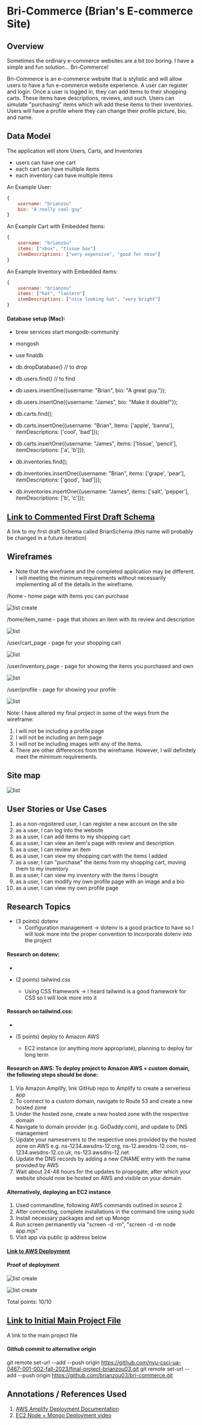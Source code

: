 # Bri-Commerce (Brian's E-commerce Site)

## Overview
Sometimes the ordinary e-commerce websites are a bit too boring. I have a simple and fun solution... Bri-Commerce!

Bri-Commerce is an e-commerce website that is stylistic and will allow users to have a fun e-commerce website experience. A user can register and login. Once a user is logged in, they can add items to their shopping carts. These items have descriptions, reviews, and such. Users can simulate "purchasing" items which will add these items to their inventories. Users will have a profile where they can change their profile picture, bio, and name.


## Data Model

The application will store Users, Carts, and Inventories

* users can have one cart
* each cart can have multiple items
* each inventory can have multiple items

An Example User:
```javascript
{
    username: "brianzou"
    bio: "A really cool guy"
}

```

An Example Cart with Embedded Items:

```javascript
{
    username: "brianzou"
    items: ["xbox", "tissue box"]
    itemDescriptions: ["very expensive", "good for nose"]
}
```

An Example Inventory with Embedded items:

```javascript
{
    username: "brianzou"
    items: ["hat", "lantern"]
    itemDescriptions: ["nice looking hat", "very bright"]
}
```

#### Database setup (Mac): 
* brew services start mongodb-community
* mongosh
* use finaldb
* db.dropDatabase() // to drop
* db.users.find() // to find
* db.users.insertOne({username: "Brian", bio: "A great guy."});
* db.users.insertOne({username: "James", bio: "Make it double!"});

* db.carts.find();
* db.carts.insertOne({username: "Brian", items: ['apple', 'banna'], itemDescriptions: ['cool', 'bad']});
* db.carts.insertOne({username: "James", items: ['tissue', 'pencil'], itemDescriptions: ['a', 'b']});

* db.inventories.find();
* db.inventories.insertOne({username: "Brian", items: ['grape', 'pear'], itemDescriptions: ['good', 'bad']});
* db.inventories.insertOne({username: "James", items: ['salt', 'pepper'], itemDescriptions: ['b', 'c']});


## [Link to Commented First Draft Schema](db.mjs) 

A link to my first draft Schema called BrianSchema (this name will probably be changed in a future iteration)

## Wireframes

* Note that the wireframe and the completed application may be different. I will meeting the minimum requirements without necessarily implementing all of the details in the wireframe.

/home - home page with items you can purchase

![list create](documentation/bricommerce_home.png)

/home/item_name - page that shows an item with its review and description

![list](documentation/bricommerce_item.png)

/user/cart_page - page for your shopping cart

![list](documentation/bricommerce_cart.png)

/user/inventory_page - page for showing the items you purchased and own

![list](documentation/bricommerce_inventory.png)

/user/profile - page for showing your profile

![list](documentation/bricommerce_profile.png)


Note: I have altered my final project in some of the ways from the wireframe:
1. I will not be including a profile page
2. I will not be including an item page
3. I will not be including images with any of the items.
4. There are other differences from the wireframe. However, I will definitely meet the minimum requirements.


## Site map

![list](documentation/bricommerce_sitemap.png)


## User Stories or Use Cases

1. as a non-registered user, I can register a new account on the site
2. as a user, I can log into the website
3. as a user, I can add items to my shopping cart
4. as a user, I can view an item's page with review and description
5. as a user, I can review an item
6. as a user, I can view my shopping cart with the items I added
7. as a user, I can "purchase" the items from my shopping cart, moving them to my inventory
8. as a user, I can view my inventory with the items I bought
9. as a user, I can modify my own profile page with an image and a bio
10. as a user, I can view my own profile page

## Research Topics

* (3 points) dotenv
    * Configuration management -> dotenv is a good practice to have so I will look more into the proper convention to incorporate dotenv into the project

#### Research on dotenv:
* 

* (2 points) tailwind.css
    * Using CSS framework -> I heard tailwind is a good framework for CSS so I will look more into it

#### Research on tailwind.css:
* 


* (5 points) deploy to Amazon AWS
    * EC2 instance (or anything more appropriate), planning to deploy for long term

#### Research on AWS: To deploy project to Amazon AWS + custom domain, the following steps should be done:
1. Via Amazon Amplify, link GitHub repo to Amplify to create a serverless app
2. To connect to a custom domain, navigate to Route 53 and create a new hosted zone
3. Under the hosted zone, create a new hosted zone with the respective domain
4. Navigate to domain provider (e.g. GoDaddy.com), and update to DNS management
5. Update your nameservers to the respective ones provided by the hosted zone on AWS
e.g. ns-1234.awsdns-12.org, ns-12.awsdns-12.com, ns-1234.awsdns-12.co.uk, ns-123.awsdns-12.net
6. Update the DNS records by adding a new CNAME entry with the name provided by AWS
7. Wait about 24-48 hours for the updates to propogate, after which your website should now be hosted on AWS and visible on your domain

#### Alternatively, deploying an EC2 instance
1. Used commandline, following AWS commands outlined in source 2
2. After connecting, complete installations in the command line using sudo
3. Install necessary packages and set up Mongo
4. Run screen permanently via "screen -d -m", "screen -d -m node app.mjs"
5. Visit app via public ip address below

#### [Link to AWS Deployment](http://54.224.147.85/)

#### Proof of deployment
![list create](documentation/bricommerce_proof1.png)

![list create](documentation/bricommerce_proof2.png)

Total points: 10/10

## [Link to Initial Main Project File](app.mjs) 

A link to the main project file


#### Github commit to alternative origin
git remote set-url --add --push origin https://github.com/nyu-csci-ua-0467-001-002-fall-2023/final-project-brianzou03.git 
git remote set-url --add --push origin https://github.com/brianzou03/bri-commerce.git


## Annotations / References Used

1. [AWS Amplify Deployment Documentation](https://aws.amazon.com/getting-started/guides/deploy-webapp-amplify/)
2. [EC2 Node + Mongo Deployment video](https://www.youtube.com/watch?v=7vf210p2tJg)


